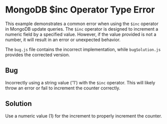 # MongoDB $inc Operator Type Error
This example demonstrates a common error when using the `$inc` operator in MongoDB update queries. The `$inc` operator is designed to increment a numeric field by a specified value.  However, if the value provided is not a number, it will result in an error or unexpected behavior.

The `bug.js` file contains the incorrect implementation, while `bugSolution.js` provides the corrected version.

## Bug
Incorrectly using a string value ('1') with the `$inc` operator. This will likely throw an error or fail to increment the counter correctly.
## Solution
Use a numeric value (1) for the increment to properly increment the counter.